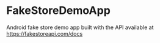 # FakeStoreDemoApp
Android fake store demo app built with the API available at https://fakestoreapi.com/docs
